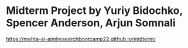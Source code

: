 # Midterm Project by Yuriy Bidochko, Spencer Anderson, Arjun Somnali
https://mehta-ai-aimlresearchbootcamp22.github.io/midterm/
